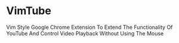 # VimTube
Vim Style Google Chrome Extension To Extend The Functionality Of YouTube And Control Video Playback Without Using The Mouse
